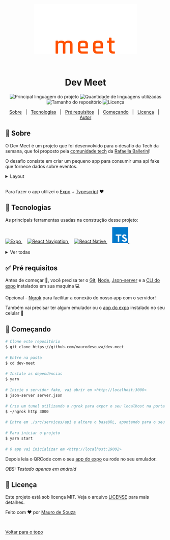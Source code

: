 <br />

<div align="center" id="top">
  <img src="./.github/assets/brand.svg" alt="Dev Meet" />

  &#xa0;
</div>

<h1 align="center">Dev Meet</h1>

<p align="center">
  <img alt="Principal linguagem do projeto" src="https://img.shields.io/github/languages/top/maurodesouza/dev-meet?color=FF5100">

  <img alt="Quantidade de linguagens utilizadas" src="https://img.shields.io/github/languages/count/maurodesouza/dev-meet?color=FF5100">

  <img alt="Tamanho do repositório" src="https://img.shields.io/github/repo-size/maurodesouza/dev-meet?color=FF5100">

  <img alt="Licença" src="https://img.shields.io/github/license/maurodesouza/dev-meet?color=FF5100">
</p>

<p align="center">
  <a href="#dart-sobre">Sobre</a> &#xa0; | &#xa0;
  <a href="#rocket-tecnologias">Tecnologias</a> &#xa0; | &#xa0;
  <a href="#white_check_mark-pré-requisitos">Pré requisitos</a> &#xa0; | &#xa0;
  <a href="#checkered_flag-começando">Começando</a> &#xa0; | &#xa0;
  <a href="#memo-licença">Licença</a> &#xa0; | &#xa0;
  <a href="https://github.com/maurodesouza" target="_blank">Autor</a>
</p>

## :dart: Sobre ##

O Dev Meet é um projeto que foi desenvolvido para o desafio da Tech da semana, que foi proposto pela [comunidade tech](https://discord.gg/wagxzStdcR) da [Rafaella Ballerini](https://github.com/rafaballerini)!

O desafio consiste em criar um pequeno app para consumir uma api fake que fornece dados sobre eventos.

<details>
  <summary>Layout</summary>

  <br>
  <img src="./.github/assets/layout.svg" alt="Dev Meet" />
  <br>

  <div align="center">
    <a align="center" href="https://www.figma.com/file/UgZj1C1DWJlVftvMLz1Aq9/Dev-Meet?node-id=1%3A326">Link para o design no Figma</a>
  </div>

</details>
<br>

Para fazer o app utilizei o [Expo](https://nextjs.org) + [Typescript](https://www.typescriptlang.org) ❤

## :rocket: Tecnologias ##

As principais ferramentas usadas na construção desse projeto:

<a href="https://expo.io">
  <img width="50" title="Expo" alt="Expo" src="https://cdn.jsdelivr.net/npm/simple-icons@v3/icons/expo.svg">
</a> &#xa0; &#xa0;

<a href="https://reactnavigation.org">
  <img width="50" title="React Navigation" alt="React Navigation" src="https://reactnavigation.org/img/spiro.svg">
</a> &#xa0; &#xa0;

<a href="https://reactnative.dev">
  <img width="50" title="React Native" alt="React Native" src="https://github.com/maurodesouza/maurodesouza/raw/master/assets/react-logo.svg">
</a> &#xa0; &#xa0;

<a href="https://www.typescriptlang.org">
  <img width="50" title="Typescript" alt="Typescript" src="https://raw.githubusercontent.com/github/explore/80688e429a7d4ef2fca1e82350fe8e3517d3494d/topics/typescript/typescript.png">
</a> &#xa0; &#xa0;

<br>
<br>

<details>
  <summary>Ver todas</summary>

  <br>

  * [axios](https://github.com/axios/axios)
  * [date-fns](https://date-fns.org)
  * [expo-font](https://docs.expo.dev/guides/using-custom-fonts/)
  * [react-native-svg](https://github.com/awesomejerry/react-native-qrcode-svg)
  * [react-timer-hook](https://www.npmjs.com/package/react-timer-hook)
  * [styled-components](https://styled-components.com)
  * [@expo/vector-icons](https://docs.expo.dev/guides/icons/)
  * [expo-linear-gradient](https://docs.expo.dev/versions/latest/sdk/linear-gradient/)
  * [react-native-webview](https://docs.expo.dev/versions/latest/sdk/webview/)
  * [react-native-reanimated](https://docs.swmansion.com/react-native-reanimated/)
  * [react-native-shimmer-placeholder](https://github.com/tomzaku/react-native-shimmer-placeholder)
</details>

## :white_check_mark: Pré requisitos ##

Antes de começar :checkered_flag:, você precisa ter o [Git](https://git-scm.com), [Node](https://nodejs.org/en/), [Json-server](https://www.npmjs.com/package/json-server) e a [CLI do expo](https://expo.io/tools#cli) instalados em sua maquina :computer:

Opcional - [Ngrok](https://ngrok.com) para facilitar a conexão do nosso app com o servidor!

Também vai precisar ter algum emulador ou o [app do expo](https://play.google.com/store/apps/details?id=host.exp.exponent) instalado no seu celular :iphone:

## :checkered_flag: Começando ##

```bash
# Clone este repositório
$ git clone https://github.com/maurodesouza/dev-meet

# Entre na pasta
$ cd dev-meet

# Instale as dependências
$ yarn

# Inicie o servidor fake, vai abrir em <http://localhost:3000>
$ json-server server.json

# Crie um tunel utilizando o ngrok para expor o seu localhost na porta 3000 [OPCIONAL]
$ ~/ngrok http 3000

# Entre em ./src/services/api e altere o baseURL, apontando para o seu servidor

# Para iniciar o projeto
$ yarn start

# O app vai inicializar em <http://localhost:19002>
```

Depois leia o QRCode com o seu [app do expo](https://play.google.com/store/apps/details?id=host.exp.exponent) ou rode no seu emulador.

*OBS: Testado apenas em android*

## :memo: Licença ##

Este projeto está sob licença MIT. Veja o arquivo [LICENSE](LICENSE.md) para mais detalhes.


Feito com :heart: por <a href="https://github.com/maurodesouza" target="_blank">Mauro de Souza</a>

&#xa0;

<a href="#top">Voltar para o topo</a>
